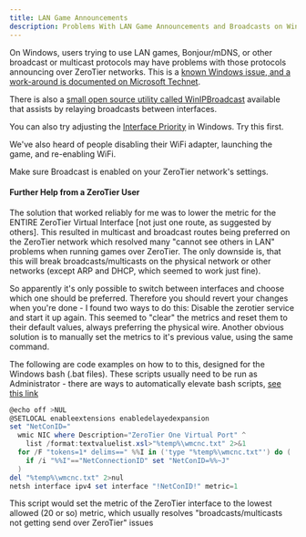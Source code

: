 ```yaml
---
title: LAN Game Announcements
description: Problems With LAN Game Announcements and Broadcasts on Windows
---
```


On Windows, users trying to use LAN games, Bonjour/mDNS, or other broadcast or multicast protocols may have problems with those protocols announcing over ZeroTier networks. This is a [known Windows issue, and a work-around is documented on Microsoft Technet](https://social.technet.microsoft.com/Forums/windows/en-US/72e7387a-9f2c-4bf4-a004-c89ddde1c8aa/how-to-fix-the-global-broadcast-address-255255255255-behavior-on-windows?forum=w7itpronetworking).

There is also a [small open source utility called WinIPBroadcast](https://github.com/dechamps/WinIPBroadcast) available that assists by relaying broadcasts between interfaces.

You can also try adjusting the [Interface Priority](https://www.google.com/search?q=windows+interface+priority) in Windows. Try this first.

We've also heard of people disabling their WiFi adapter, launching the game, and re-enabling WiFi.

Make sure Broadcast is enabled on your ZeroTier network's settings.

#### Further Help from a ZeroTier User

The solution that worked reliably for me was to lower the metric for the ENTIRE ZeroTier Virtual Interface [not just one route, as suggested by others]. This resulted in multicast and broadcast routes being preferred on the ZeroTier network which resolved many "cannot see others in LAN" problems when running games over ZeroTier. The only downside is, that this will break broadcasts/multicasts on the physical network or other networks (except ARP and DHCP, which seemed to work just fine).

So apparently it's only possible to switch between interfaces and choose which one should be preferred. Therefore you should revert your changes when you're done - I found two ways to do this: Disable the zerotier service and start it up again. This seemed to "clear" the metrics and reset them to their default values, always preferring the physical wire. Another obvious solution is to manually set the metrics to it's previous value, using the same command.

The following are code examples on how to to this, designed for the Windows bash (.bat files). These scripts usually need to be run as Administrator - there are ways to automatically elevate bash scripts, [see this link](https://stackoverflow.com/a/12264592)

```powershell
@echo off >NUL
@SETLOCAL enableextensions enabledelayedexpansion
set "NetConID="
  wmic NIC where Description="ZeroTier One Virtual Port" ^
    list /format:textvaluelist.xsl>"%temp%\wmcnc.txt" 2>&1
  for /F "tokens=1* delims==" %%I in ('type "%temp%\wmcnc.txt"') do (
    if /i "%%I"=="NetConnectionID" set "NetConID=%%~J"
  )
del "%temp%\wmcnc.txt" 2>nul
netsh interface ipv4 set interface "!NetConID!" metric=1
```

This script would set the metric of the ZeroTier interface to the lowest allowed (20 or so) metric, which usually resolves "broadcasts/multicasts not getting send over ZeroTier" issues
